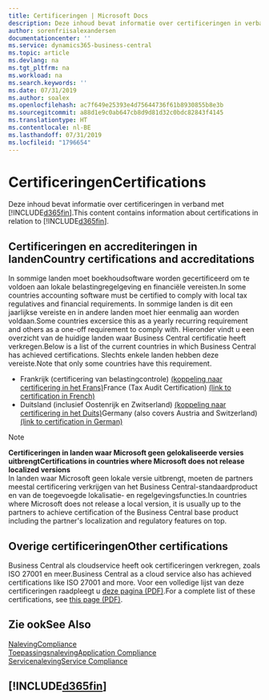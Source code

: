 ```yaml
---
title: Certificeringen | Microsoft Docs
description: Deze inhoud bevat informatie over certificeringen in verband met Business Central.
author: sorenfriisalexandersen
documentationcenter: ''
ms.service: dynamics365-business-central
ms.topic: article
ms.devlang: na
ms.tgt_pltfrm: na
ms.workload: na
ms.search.keywords: ''
ms.date: 07/31/2019
ms.author: soalex
ms.openlocfilehash: ac7f649e25393e4d75644736f61b8930855b8e3b
ms.sourcegitcommit: a88d1e9c0ab647cb8d9d81d32c0bdc82843f4145
ms.translationtype: HT
ms.contentlocale: nl-BE
ms.lasthandoff: 07/31/2019
ms.locfileid: "1796654"
---
```

# <a name="certifications"></a><span data-ttu-id="d6fdc-103">Certificeringen</span><span class="sxs-lookup"><span data-stu-id="d6fdc-103">Certifications</span></span>  
<span data-ttu-id="d6fdc-104">Deze inhoud bevat informatie over certificeringen in verband met [!INCLUDE[d365fin](../includes/d365fin_md.md)].</span><span class="sxs-lookup"><span data-stu-id="d6fdc-104">This content contains information about certifications in relation to [!INCLUDE[d365fin](../includes/d365fin_md.md)].</span></span>  

## <a name="country-certifications-and-accreditations"></a><span data-ttu-id="d6fdc-105">Certificeringen en accrediteringen in landen</span><span class="sxs-lookup"><span data-stu-id="d6fdc-105">Country certifications and accreditations</span></span>
<span data-ttu-id="d6fdc-106">In sommige landen moet boekhoudsoftware worden gecertificeerd om te voldoen aan lokale belastingregelgeving en financiële vereisten.</span><span class="sxs-lookup"><span data-stu-id="d6fdc-106">In some countries accounting software must be certified to comply with local tax regulatives and financial requirements.</span></span> <span data-ttu-id="d6fdc-107">In sommige landen is dit een jaarlijkse vereiste en in andere landen moet hier eenmalig aan worden voldaan.</span><span class="sxs-lookup"><span data-stu-id="d6fdc-107">Some countries excersice this as a yearly recurring requirement and others as a one-off requirement to comply with.</span></span> <span data-ttu-id="d6fdc-108">Hieronder vindt u een overzicht van de huidige landen waar Business Central certificatie heeft verkregen.</span><span class="sxs-lookup"><span data-stu-id="d6fdc-108">Below is a list of the current countries in which Business Central has achieved certifications.</span></span> <span data-ttu-id="d6fdc-109">Slechts enkele landen hebben deze vereiste.</span><span class="sxs-lookup"><span data-stu-id="d6fdc-109">Note that only some countries have this requirement.</span></span>  
- <span data-ttu-id="d6fdc-110">Frankrijk (certificering van belastingcontrole) [(koppeling naar certificering in het Frans)](https://certificates.infocert.org/certificates/CERTIF-07-181-R16.pdf)</span><span class="sxs-lookup"><span data-stu-id="d6fdc-110">France (Tax Audit Certification) [(link to certification in French)](https://certificates.infocert.org/certificates/CERTIF-07-181-R16.pdf)</span></span> 
- <span data-ttu-id="d6fdc-111">Duitsland (inclusief Oostenrijk en Zwitserland) [(koppeling naar certificering in het Duits)](https://www.bdo.de/de-de/themen/softwarebescheinungen/bdo/microsoft-dynamics-365-business-central)</span><span class="sxs-lookup"><span data-stu-id="d6fdc-111">Germany (also covers Austria and Switzerland) [(link to certification in German)](https://www.bdo.de/de-de/themen/softwarebescheinungen/bdo/microsoft-dynamics-365-business-central)</span></span>

> [!NOTE]  
>  <span data-ttu-id="d6fdc-112">**Certificeringen in landen waar Microsoft geen gelokaliseerde versies uitbrengt**</span><span class="sxs-lookup"><span data-stu-id="d6fdc-112">**Certifications in countries where Microsoft does not release localized versions**</span></span>  
> <span data-ttu-id="d6fdc-113">In landen waar Microsoft geen lokale versie uitbrengt, moeten de partners meestal certificering verkrijgen van het Business Central-standaardproduct en van de toegevoegde lokalisatie- en regelgevingsfuncties.</span><span class="sxs-lookup"><span data-stu-id="d6fdc-113">In countries where Microsoft does not release a local version, it is usually up to the partners to achieve certification of the Business Central base product including the partner's localization and regulatory features on top.</span></span>

## <a name="other-certifications"></a><span data-ttu-id="d6fdc-114">Overige certificeringen</span><span class="sxs-lookup"><span data-stu-id="d6fdc-114">Other certifications</span></span>  
<span data-ttu-id="d6fdc-115">Business Central als cloudservice heeft ook certificeringen verkregen, zoals ISO 27001 en meer.</span><span class="sxs-lookup"><span data-stu-id="d6fdc-115">Business Central as a cloud service also has achieved certifications like ISO 27001 and more.</span></span> <span data-ttu-id="d6fdc-116">Voor een volledige lijst van deze certificeringen raadpleegt u [deze pagina (PDF)](https://aka.ms/d365-compliance-list).</span><span class="sxs-lookup"><span data-stu-id="d6fdc-116">For a complete list of these certifications, see [this page (PDF)](https://aka.ms/d365-compliance-list).</span></span>

## <a name="see-also"></a><span data-ttu-id="d6fdc-117">Zie ook</span><span class="sxs-lookup"><span data-stu-id="d6fdc-117">See Also</span></span>  
[<span data-ttu-id="d6fdc-118">Naleving</span><span class="sxs-lookup"><span data-stu-id="d6fdc-118">Compliance</span></span>](compliance-overview.md)  
[<span data-ttu-id="d6fdc-119">Toepassingsnaleving</span><span class="sxs-lookup"><span data-stu-id="d6fdc-119">Application Compliance</span></span>](compliance-application-compliance.md)  
[<span data-ttu-id="d6fdc-120">Servicenaleving</span><span class="sxs-lookup"><span data-stu-id="d6fdc-120">Service Compliance</span></span>](compliance-service-compliance.md)  

 ## [!INCLUDE[d365fin](../includes/free_trial_md.md)]  
 
